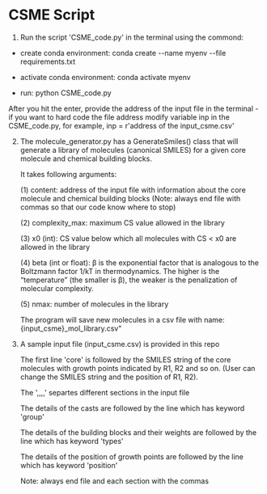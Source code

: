 # CSME Script

1. Run the script 'CSME_code.py' in the terminal using the commond: 


  
  - create conda environment:  conda create --name myenv --file requirements.txt
  
  - activate conda environment: conda activate myenv
  
  - run: python CSME_code.py
  
After you hit the enter, provide the address of the input file in the terminal 
    - if you want to hard code the file address modify variable inp in the CSME_code.py, for example, 
    inp = r'address of the input_csme.csv'

2. The molecule_generator.py has a GenerateSmiles() class that will generate a library of molecules (canonical SMILES) for a given core molecule and chemical building blocks.

    It takes following arguments:             

    (1) content: address of the input file with information about the core molecule and chemical building blocks
        (Note: always end file with commas so that our code know where to stop)

    (2) complexity_max: maximum CS value allowed in the library

    (3) x0 (int): CS value below which all molecules with CS < x0 are allowed in the library

    (4) beta (int or float): β is the exponential factor that is analogous to the Boltzmann factor 1/kT in thermodynamics. 
    The higher is the “temperature” (the smaller is β), the weaker is the penalization of molecular complexity. 

    (5) nmax: number of molecules in the library

    The program will save new molecules in a csv file with name: {input_csme}_mol_library.csv"

3. A sample input file (input_csme.csv) is provided in this repo
   
   The first line 'core' is followed by the SMILES string of the core molecules with growth points  indicated by R1, R2 and so on. (User can change the SMILES string and the position of R1, R2). 

   The ',,,,' separtes different sections in the input file 


   The details of the casts are followed by the line which has keyword 'group'
   
   The details of the building blocks and their weights are followed by the line which has keyword 'types'
   
   The details of the position of growth points are followed by the line which has keyword 'position'
   
   Note: always end file and each section with the commas
